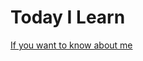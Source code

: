 # Today I Learn

[If you want to know about me](https://www.notion.so/a3f144be73254ddba3924d70def94180)
